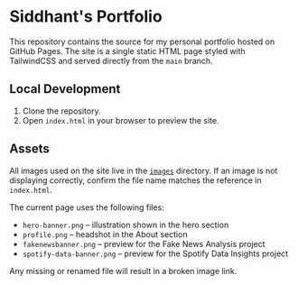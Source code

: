 # Siddhant's Portfolio

This repository contains the source for my personal portfolio hosted on GitHub Pages. The site is a single static HTML page styled with TailwindCSS and served directly from the `main` branch.

## Local Development

1. Clone the repository.
2. Open `index.html` in your browser to preview the site.

## Assets

All images used on the site live in the [`images`](images) directory. If an image is not displaying correctly, confirm the file name matches the reference in `index.html`.

The current page uses the following files:

* `hero-banner.png` – illustration shown in the hero section
* `profile.png` – headshot in the About section
* `fakenewsbanner.png` – preview for the Fake News Analysis project
* `spotify-data-banner.png` – preview for the Spotify Data Insights project

Any missing or renamed file will result in a broken image link.




